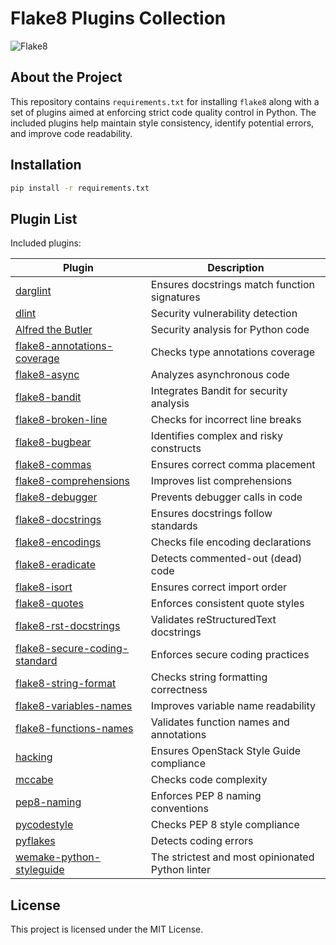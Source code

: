 # Flake8 Plugins Collection

![Flake8](https://www.python.org/static/img/python-logo.png)

## About the Project

This repository contains `requirements.txt` for installing `flake8` along with a set of plugins aimed at enforcing strict code quality control in Python. The included plugins help maintain style consistency, identify potential errors, and improve code readability.

## Installation

```bash
pip install -r requirements.txt
```

## Plugin List

Included plugins:

| Plugin | Description |
|--------|------------|
| [darglint](https://github.com/terrencepreilly/darglint) | Ensures docstrings match function signatures |
| [dlint](https://github.com/dlint-py/dlint) | Security vulnerability detection |
| [Alfred the Butler](https://github.com/datatheorem/flake8-alfred) | Security analysis for Python code |
| [flake8-annotations-coverage](https://github.com/best-doctor/flake8-annotations-coverage) | Checks type annotations coverage |
| [flake8-async](https://github.com/Zac-HD/flake8-async-archive) | Analyzes asynchronous code |
| [flake8-bandit](https://github.com/tylerwince/flake8-bandit/tree/main) | Integrates Bandit for security analysis |
| [flake8-broken-line](https://github.com/tylerwince/flake8-bandit/tree/main) | Checks for incorrect line breaks |
| [flake8-bugbear](https://github.com/PyCQA/flake8-bugbear) | Identifies complex and risky constructs |
| [flake8-commas](https://github.com/PyCQA/flake8-commas/tree/main) | Ensures correct comma placement |
| [flake8-comprehensions](https://github.com/adamchainz/flake8-comprehensions) | Improves list comprehensions |
| [flake8-debugger](https://github.com/JBKahn/flake8-debugger/tree/master) | Prevents debugger calls in code |
| [flake8-docstrings](https://github.com/pycqa/flake8-docstrings) | Ensures docstrings follow standards |
| [flake8-encodings](https://github.com/python-formate/flake8-encodings) | Checks file encoding declarations |
| [flake8-eradicate](https://github.com/wemake-services/flake8-eradicate/tree/master) | Detects commented-out (dead) code |
| [flake8-isort](https://github.com/gforcada/flake8-isort/tree/main) | Ensures correct import order |
| [flake8-quotes](https://github.com/zheller/flake8-quotes) | Enforces consistent quote styles |
| [flake8-rst-docstrings](https://github.com/peterjc/flake8-rst-docstrings/tree/master) | Validates reStructuredText docstrings |
| [flake8-secure-coding-standard](https://github.com/Takishima/flake8-secure-coding-standard) | Enforces secure coding practices |
| [flake8-string-format](https://github.com/xZise/flake8-string-format) | Checks string formatting correctness |
| [flake8-variables-names](https://github.com/best-doctor/flake8-variables-names) | Improves variable name readability |
| [flake8-functions-names](https://github.com/Melevir/flake8-functions-names) | Validates function names and annotations |
| [hacking](https://github.com/openstack/hacking) | Ensures OpenStack Style Guide compliance |
| [mccabe](https://github.com/PyCQA/mccabe) | Checks code complexity |
| [pep8-naming](https://github.com/PyCQA/pep8-naming) | Enforces PEP 8 naming conventions |
| [pycodestyle](https://github.com/PyCQA/pycodestyle) | Checks PEP 8 style compliance |
| [pyflakes](https://github.com/PyCQA/pyflakes) | Detects coding errors |
| [wemake-python-styleguide](https://github.com/wemake-services/wemake-python-styleguide) | The strictest and most opinionated Python linter |


## License

This project is licensed under the MIT License.

